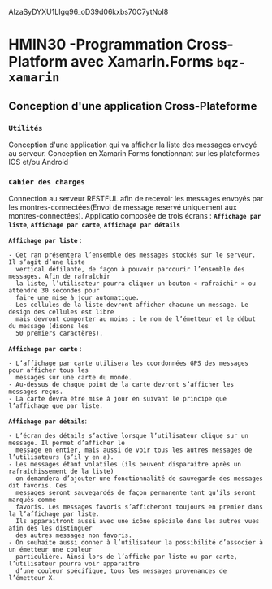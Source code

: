 AIzaSyDYXU1LIgq96_oD39d06kxbs70C7ytNoI8

# HMIN30 -Programmation Cross-Platform avec Xamarin.Forms **` bqz-xamarin `**
## Conception d'une application Cross-Plateforme

### **`Utilités`**
  Conception d'une application qui va afficher la liste des messages envoyé au serveur.
  Conception en Xamarin Forms fonctionnant sur les plateformes IOS et/ou Android
  
### **`Cahier des charges`**
  Connection au serveur RESTFUL afin de recevoir les messages envoyés par les montres-connectées(Envoi de message reservé uniquement aux montres-connectées).
  Applicatio composée de trois écrans : **`Affichage par liste`**, **`Affichage par carte`**, **`Affichage par détails`**
  
  **`Affichage par liste`** :
  
    - Cet ran présentera l’ensemble des messages stockés sur le serveur. Il s’agit d’une liste
      vertical défilante, de façon à pouvoir parcourir l’ensemble des messages. Afin de rafraîchir
      la liste, l’utilisateur pourra cliquer un bouton « rafraichir » ou attendre 30 secondes pour
      faire une mise à jour automatique.
    - Les cellules de la liste devront afficher chacune un message. Le design des cellules est libre
      mais devront comporter au moins : le nom de l’émetteur et le début du message (disons les
      50 premiers caractères).
 
  **`Affichage par carte`** :
  
    - L’affichage par carte utilisera les coordonnées GPS des messages pour afficher tous les
      messages sur une carte du monde.
    - Au-dessus de chaque point de la carte devront s’afficher les messages reçus.
    - La carte devra être mise à jour en suivant le principe que l’affichage que par liste. 

  **`Affichage par détails`**:
  
    - L’écran des détails s’active lorsque l’utilisateur clique sur un message. Il permet d’afficher le
      message en entier, mais aussi de voir tous les autres messages de l’utilisateurs (s’il y en a).
    - Les messages étant volatiles (ils peuvent disparaitre après un rafraîchissement de la liste)
      on demandera d’ajouter une fonctionnalité de sauvegarde des messages dit favoris. Ces
      messages seront sauvegardés de façon permanente tant qu’ils seront marqués comme
      favoris. Les messages favoris s’afficheront toujours en premier dans la l’affichage par liste. 
      Ils apparaitront aussi avec une icône spéciale dans les autres vues afin dès les distinguer
      des autres messages non favoris.
    - On souhaite aussi donner à l’utilisateur la possibilité d’associer à un émetteur une couleur
      particulière. Ainsi lors de l’affiche par liste ou par carte, l’utilisateur pourra voir apparaitre
      d’une couleur spécifique, tous les messages provenances de l’émetteur X. 
      
      
